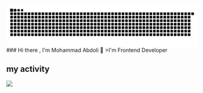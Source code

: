 <img align="center" src="https://raw.githubusercontent.com/imrrobat/imrrobat/d1b244e170d2b75fdda3efd499eaaf163f7a617c/images/github-contribution-grid-snake.svg" />
### Hi there , I'm Mohammad Abdoli 👋
>I'm Frontend Developer

## my activity
<img src="https://github-readme-stats.vercel.app/api?username=Mohammadabdolii&show_icons=true&theme=radical" />
